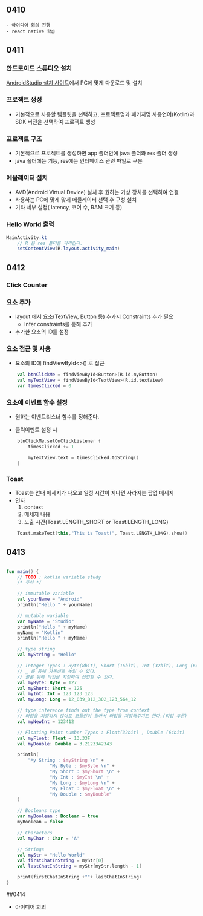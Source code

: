
## 0410
    - 아이디어 회의 진행
    - react native 학습


## 0411
### 안드로이드 스튜디오 설치

[AndroidStudio 설치 사이트](https://developer.android.com/studio)에서 PC에 맞게 다운로드 및 설치

### 프로젝트 생성

- 기본적으로 사용할 템플릿을 선택하고, 프로젝트명과 패키지명 사용언어(Kotlin)과 SDK 버전을 선택하여 프로젝트 생성

### 프로젝트 구조

- 기본적으로 프로젝트를 생성하면 app 폴더안에 java 폴더와 res 폴더 생성
- java 폴더에는 기능, res에는 인터페이스 관련 파일로 구분

### 에뮬레이터 설치

- AVD(Android Virtual Device) 설치 후 원하는 가상 장치를 선택하여 연결
- 사용하는 PC에 맞게 맞게 에뮬레이터 선택 후 구성 설치
- 기타 세부 설정( latency, 코어 수, RAM 크기 등)

### Hello World 출력

```java
MainActivity.kt
    // R 은 res 폴더를 가리킨다.
    setContentView(R.layout.activity_main)
```

## 0412
### Click Counter

### 요소 추가

- layout 에서 요소(TextView, Button 등) 추가시 Constraints 추가 필요
  - Infer constraints를 통해 추가
- 추가한 요소의 ID를 설정

### 요소 접근 및 사용

- 요소의 ID에 findViewById<>() 로 접근

```kotlin
    val btnClickMe = findViewById<Button>(R.id.myButton)
    val myTextView = findViewById<TextView>(R.id.textView)
    var timesClicked = 0
```

### 요소에 이벤트 함수 설정

- 원하는 이벤트리스너 함수를 정해준다.

- 클릭이벤트 설정 시

```kotlin
    btnClickMe.setOnClickListener {
        timesClicked += 1

        myTextView.text = timesClicked.toString()
    }
```

### Toast

- Toast는 안내 메세지가 나오고 일정 시간이 지나면 사라지는 팝업 메세지
- 인자
  1. context
  2. 메세지 내용
  3. 노출 시간(Toast.LENGTH_SHORT or Toast.LENGTH_LONG)

```kotlin
    Toast.makeText(this,"This is Toast!", Toast.LENGTH_LONG).show()
```


## 0413
```kotlin

fun main() {
    // TODO : kotlin variable study
    /* 주석 */

    // immutable variable
    val yourName = "Android"
    println("Hello " + yourName)

    // mutable variable
    var myName = "Studio"
    println("Hello " + myName)
    myName = "Kotlin"
    println("Hello " + myName)

    // type string
    val myString = "Hello"

    // Integer Types : Byte(8bit), Short (16bit), Int (32bit), Long (64bit)
    // _ 를 통해 가독성을 높일 수 있다.
    // 콜론 뒤에 타입을 지정하여 선언할 수 있다.
    val myByte: Byte = 127
    val myShort: Short = 125
    val myInt: Int = 123_123_123
    val myLong: Long = 12_039_812_302_123_564_12

    // type inference finds out the type from context
    // 타입을 지정하지 않아도 코틀린이 알아서 타입을 지정해주기도 한다.(타입 추론)
    val myNewInt = 123412

    // Floating Point number Types : Float(32bit) , Double (64bit)
    val myFloat: Float = 13.33F
    val myDouble: Double = 3.2123342343

    println(
        "My String : $myString \n" +
                "My Byte : $myByte \n" +
                "My Short : $myShort \n" +
                "My Int : $myInt \n" +
                "My Long : $myLong \n" +
                "My Float : $myFloat \n" +
                "My Double : $myDouble"
    )

    // Booleans type
    var myBoolean : Boolean = true
    myBoolean = false

    // Characters
    val myChar : Char = 'A'

    // Strings
    val myStr = "Hello World"
    val firstChatInString = myStr[0]
    val lastChatInString = myStr[myStr.length - 1]

    print(firstChatInString +""+ lastChatInString)
}
```

##0414
- 아이디어 회의

